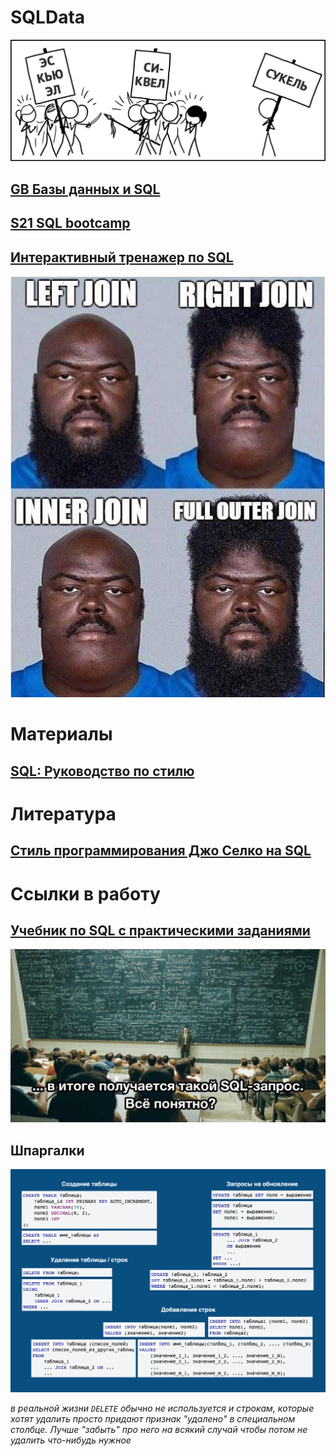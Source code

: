 # SQLData

![00](/Lib/01_01.jpg)

## [GB Базы данных и SQL](/GB_SQL/README.md)

## [S21 SQL bootcamp](/S21_SQL_Bootcamp/README.md)

## [Интерактивный тренажер по SQL](/SQL_Simulator/README.MD)

![00](/Lib/01_04.png)

# Материалы

## [SQL: Руководство по стилю](/sqlstyle.guide.ru.md)

# Литература

## [Стиль программирования Джо Селко на SQL](/Lib/Джо_Селко_Стиль_программирования_Джо_Селко_на_SQL_2006.doc)

# Ссылки в работу

## [Учебник по SQL с практическими заданиями](https://learndb.ru/articles)

![00](/Lib/01_02.jpeg)

## Шпаргалки

![00](/Lib/01_03.png)

*в реальной жизни `DELETE` обычно не используется и строкам, которые хотят удалить просто придают признак "удалено" в специальном столбце. Лучше "забыть" про него на всякий случай чтобы потом не удалить что-нибудь нужное*